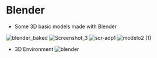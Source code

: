 # Blender

- Some 3D basic models made with Blender 

![blender_baked](https://user-images.githubusercontent.com/21102697/62400894-310f3680-b581-11e9-96f5-8c36e50c34fb.png)
![Screenshot_3](https://user-images.githubusercontent.com/21102697/62401077-e80bb200-b581-11e9-9405-98bb0586f741.png)
![scr-adp1](https://user-images.githubusercontent.com/21102697/62400842-fad1b700-b580-11e9-81d1-e925dc5411c1.png)
![modelo2 (1)](https://user-images.githubusercontent.com/21102697/62401187-623c3680-b582-11e9-87ef-e1c6546e945d.png)
- 3D Environment
![blender](https://user-images.githubusercontent.com/21102697/62400824-eee5f500-b580-11e9-8c4e-f1b429db0e2a.png)

